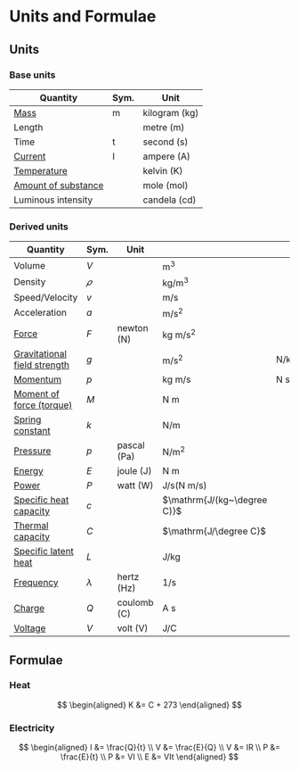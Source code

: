 # Units and Formulae

## Units

### Base units

| Quantity                                               | Sym. | Unit          |
| ------------------------------------------------------ | ---- | ------------- |
| [Mass](./mass-and-weight.md)                           | m    | kilogram (kg) |
| Length                                                 |      | metre (m)     |
| Time                                                   | t    | second (s)    |
| [Current](./current-voltage-and-resistance.md#current) | I    | ampere (A)    |
| [Temperature](./kelvin.md)                             |      | kelvin (K)    |
| [Amount of substance](../chemistry/moles.md)           |      | mole (mol)    |
| Luminous intensity                                     |      | candela (cd)  |

### Derived units

| Quantity                                                         | Sym.      | Unit                   |                             |                 |
| ---------------------------------------------------------------- | --------- | ---------------------- | --------------------------- | --------------- |
| Volume                                                           | $V$       |                        | $\mathrm{m^3}$              |                 |
| Density                                                          | $𝜌$       |                        | $\mathrm{kg/m^3}$           |                 |
| Speed/Velocity                                                   | $v$       |                        | $\mathrm{m/s}$              |                 |
| Acceleration                                                     | $a$       |                        | $\mathrm{m/s^2}$            |                 |
| [Force](./newtons-laws-of-motion.md#second-law)                  | $F$       | newton $(\mathrm{N})$  | $\mathrm{kg~m/s^2}$         |                 |
| [Gravitational field strength](./mass-and-weight.md)             | $g$       |                        | $\mathrm{m/s^2}$            | $\mathrm{N/kg}$ |
| [Momentum](./momentum.md)                                        | $p$       |                        | $\mathrm{kg~m/s}$           | $\mathrm{N~s}$  |
| [Moment of force (torque)](./moment-of-force.md)                 | $M$       |                        | $\mathrm{N~m}$              |                 |
| [Spring constant](./hookes-law.md)                               | $k$       |                        | $\mathrm{N/m}$              |                 |
| [Pressure](./pressure.md)                                        | $p$       | pascal $(\mathrm{Pa})$ | $\mathrm{N/m^2}$            |                 |
| [Energy](./energy.md)                                            | $E$       | joule $(\mathrm{J})$   | $\mathrm{N~m}$              |                 |
| [Power](./power.md)                                              | $P$       | watt $(\mathrm{W})$    | $\mathrm{J/s (N~m/s)}$      |                 |
| [Specific heat capacity](./specific-heat-capacity.md)            | $c$       |                        | $\mathrm{J/(kg~\degree C)}$ |                 |
| [Thermal capacity](./specific-heat-capacity.md#thermal-capacity) | $C$       |                        | $\mathrm{J/\degree C}$      |                 |
| [Specific latent heat](./latent-heat.md)                         | $L$       |                        | $\mathrm{J/kg}$             |                 |
| [Frequency](./waves.md#properties-of-waves)                      | $\lambda$ | hertz $(\mathrm{Hz})$  | $\mathrm{1/s}$              |                 |
| [Charge](./charge.md)                                            | $Q$       | coulomb $(\mathrm{C})$ | $\mathrm{A~s}$              |                 |
| [Voltage](./current-voltage-and-resistance.md#voltage)           | $V$       | volt $(\mathrm{V})$    | $\mathrm{J/C}$              |                 |

## Formulae

### Heat
$$
\begin{aligned}
  K &= C + 273
\end{aligned}
$$

### Electricity

$$
\begin{aligned}
  I &= \frac{Q}{t} \\
  V &= \frac{E}{Q} \\
  V &= IR \\
  P &= \frac{E}{t} \\
  P &= VI \\
  E &= VIt
\end{aligned}
$$
